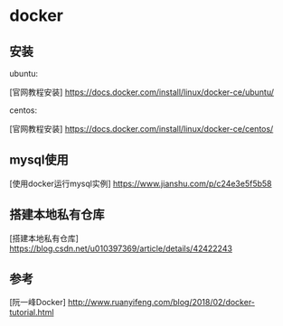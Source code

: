 # docker

## 安装

ubuntu:

[官网教程安装] https://docs.docker.com/install/linux/docker-ce/ubuntu/

centos:

[官网教程安装] https://docs.docker.com/install/linux/docker-ce/centos/


## mysql使用

[使用docker运行mysql实例] https://www.jianshu.com/p/c24e3e5f5b58

## 搭建本地私有仓库

[搭建本地私有仓库] https://blog.csdn.net/u010397369/article/details/42422243

## 参考

[阮一峰Docker] http://www.ruanyifeng.com/blog/2018/02/docker-tutorial.html